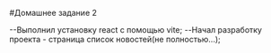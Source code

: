 #Домашнее задание 2

--Выполнил установку react с помощью vite;
--Начал разработку проекта - страница список новостей(не полностью...);
